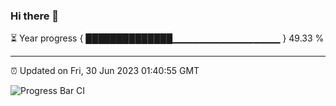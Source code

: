 ### Hi there 👋

⏳ Year progress { ██████████████▁▁▁▁▁▁▁▁▁▁▁▁▁▁▁▁ } 49.33 %

---

⏰ Updated on Fri, 30 Jun 2023 01:40:55 GMT

![Progress Bar CI](https://github.com/liununu/liununu/workflows/Progress%20Bar%20CI/badge.svg)
